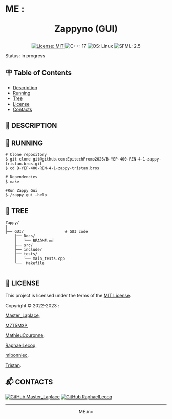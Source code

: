 # ME : <p align="center">Zappyno (GUI)</p>

<p align="center">
    <a href="https://github.com/EpitechPromo2026/B-OOP-400-REN-4-1-raytracer-guillaume.papineau/blob/main/LICENSE">
        <img src="https://img.shields.io/badge/License-MIT-brightgreen.svg?style=for-the-badge" alt="License: MIT">
    </a>
    <a>
        <img src="https://img.shields.io/badge/C++-17-blue?style=for-the-badge" alt="C++: 17">
    </a>    
    <a>
        <img src="https://img.shields.io/badge/OS-Linux-blue?style=for-the-badge" alt="OS: Linux">
    </a>
    <a>
        <img src="https://img.shields.io/badge/SFML-2.5-blue?style=for-the-badge" alt="SFML: 2.5">
    </a>
</p>

Status: in progress


## :placard: Table of Contents
- [Description](#description)
- [Running](#running)
- [Tree](#tree)
- [License](#license)
- [Contacts](#contacts)


<div id='description'/>

## :pencil: **DESCRIPTION**



<div id='running'/>

## :truck: **RUNNING**

```shell
# Clone repository
$ git clone git@github.com:EpitechPromo2026/B-YEP-400-REN-4-1-zappy-tristan.bros.git
$ cd B-YEP-400-REN-4-1-zappy-tristan.bros

# Dependencies
$ make

#Run Zappy Gui
$./zappy_gui –help
```


<div id='tree'>

## :evergreen_tree: **TREE**

```shell
Zappy/
│
├── GUI/                  # GUI code 
    ├── Docs/
    │   └── README.md  
    ├── src/
    ├── include/
    ├── tests/
    │   └── main_tests.cpp
    └──  Makefile
    
```

<div id='license'/>

## :scroll: **LICENSE**

This project is licensed under the terms of the [MIT License](./LICENSE).

Copyright © 2022-2023 :
    
[Master_Laplace](https://github.com/MasterLaplace),

[M7T5M3P](https://github.com/M7T5M3P),

[MathieuCouronne](https://github.com/MathieuCouronne),

[RaphaelLecoq](https://github.com/RaphaelLecoq),

[mlbonniec](https://github.com/mlbonniec),

[Tristan](https://github.com/Tristan).

<div id='contacts'/>

## :mailbox_with_mail: **CONTACTS**

[![GitHub Master_Laplace](https://img.shields.io/github/followers/MasterLaplace?label=MasterLaplace&style=social)](https://github.com/MasterLaplace)
[![GitHub RaphaelLecoq](https://img.shields.io/github/followers/RaphaelLecoq?label=RaphaelLecoq&style=social)](https://github.com/RaphaelLecoq)

---
<p align="center">ME.inc</p>
